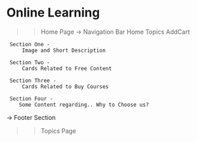 # Online Learning
  
  >> Home Page
  -> Navigation Bar
     <WebName>         Home         Topics         AddCart

     Section One -
         Image and Short Description

     Section Two -
         Cards Related to Free Content

     Section Three - 
         Cards Related to Buy Courses

     Section Four -
        Some Content regarding.. Why to Choose us?

  -> Footer Section                


  >> Topics Page
    
